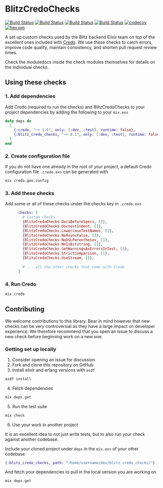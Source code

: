 # BlitzCredoChecks

[![Build Status](https://github.com/theblitzapp/blitz_credo_checks/workflows/Coveralls/badge.svg)](https://github.com/theblitzapp/blitz_credo_checks) [![Build Status](https://github.com/theblitzapp/blitz_credo_checks/workflows/Dialyzer/badge.svg)](https://github.com/theblitzapp/blitz_credo_checks) [![Build Status](https://github.com/theblitzapp/blitz_credo_checks/workflows/Credo/badge.svg)](https://github.com/theblitzapp/blitz_credo_checks)  [![Build Status](https://github.com/theblitzapp/blitz_credo_checks/workflows/Doctor/badge.svg)](https://github.com/theblitzapp/blitz_credo_checks) [![codecov](https://codecov.io/gh/theblitzapp/blitz_credo_checks/branch/master/graph/badge.svg?token=P3O42SF7VJ)](https://codecov.io/gh/theblitzapp/blitz_credo_checks) [![hex.pm](http://img.shields.io/hexpm/v/blitz_credo_checks.svg?style=flat)](https://hex.pm/packages/blitz_credo_checks)

A set up custom checks used by the Blitz backend Elixir team on top of the excellent ones included with [Credo](https://github.com/rrrene/credo). We use these checks to catch errors, improve code quality, maintain consistency, and shorten pull request review times.

Check the moduledocs inside the check modules themselves for details on the individual checks.

## Using these checks

### 1. Add dependencies

Add Credo (required to run the checks) and BlitzCredoChecks to your project dependencies by adding the following to your `mix.exs`

```elixir
defp deps do
  [
    {:credo, "~> 1.6", only: [:dev, :test], runtime: false},
    {:blitz_credo_checks, "~> 0.1", only: [:dev, :test], runtime: false}
  ]
end
```

### 2. Create configuration file

If you do not have one already in the root of your project, a default Credo configuration file `.credo.exs` can be generated with

```bash
mix credo.gen.config
```

### 3. Add these checks

Add some or all of these checks under the checks key in `.credo.exs`

```elixir
      checks: [
        # Custom checks
        {BlitzCredoChecks.DocsBeforeSpecs, []},
        {BlitzCredoChecks.DoctestIndent, []},
        {BlitzCredoChecks.LowercaseTestNames, []},
        {BlitzCredoChecks.NoAsyncFalse, []},
        {BlitzCredoChecks.NoDSLParentheses, []},
        {BlitzCredoChecks.NoIsBitstring, []},
        {BlitzCredoChecks.SetWarningsAsErrorsInTest, []},
        {BlitzCredoChecks.StrictComparison, []},
        {BlitzCredoChecks.UseStream, []},
        
        # ... all the other checks that come with Credo
      ]
```

### 4. Run Credo

```bash
mix credo
```

## Contributing

We welcome contributions to this library. Bear in mind however that new checks can be very controversial as they have a large impact on developer experience. We therefore recommend that you open an issue to discuss a new check before beginning work on a new one.

### Getting set up locally

1. Consider opening an issue for discussion
2. Fork and clone this repository on GitHub
3. Install elixir and erlang versions with `asdf`

```bash
asdf install
```

4. Fetch dependencies

```bash
mix deps.get
```

5. Run the test suite

```bash
mix check
```

6. Use your work in another project

It is an excellent idea to not just write tests, but to also run your check against another codebase.

Include your cloned project under `deps` in the `mix.exs` of your other codebase

```elixir
{:blitz_credo_checks, path: "/home/username/dev/blitz_credo_checks/"}
```

And fetch your dependencies to pull in the local version you are working on

```bash
mix deps.get
```
